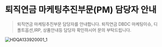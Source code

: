# 퇴직연금 마케팅추진부문(PM) 담당자 안내
> 퇴직연금 마케팅추진부문 담당자를 안내합니다.
> 퇴직연금 DBDC 마케팅이슈, 디폴트옵션,IRP, 상품안내등 담당자 확인하시어 문의 부탁드립니다.

![HDQA133920001_1](HDQA133920001_1.jpg)

